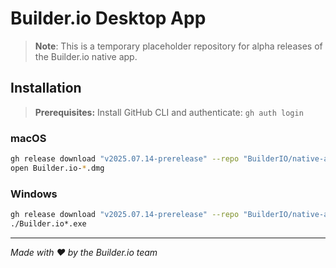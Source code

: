 # Builder.io Desktop App

> **Note**: This is a temporary placeholder repository for alpha releases of the Builder.io native app.

## Installation

> **Prerequisites:** Install GitHub CLI and authenticate: `gh auth login`

### macOS
```bash
gh release download "v2025.07.14-prerelease" --repo "BuilderIO/native-app-distribution" --pattern "*.dmg"
open Builder.io-*.dmg
```

### Windows  
```bash
gh release download "v2025.07.14-prerelease" --repo "BuilderIO/native-app-distribution" --pattern "*.exe"
./Builder.io*.exe
```

---

*Made with ❤️ by the Builder.io team*
